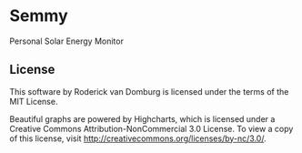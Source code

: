 Semmy
=====

Personal Solar Energy Monitor

License
-------

This software by Roderick van Domburg is licensed under the terms of the MIT License.

Beautiful graphs are powered by Highcharts, which is licensed under a Creative Commons Attribution-NonCommercial 3.0 License. To view a copy of this license, visit http://creativecommons.org/licenses/by-nc/3.0/.
